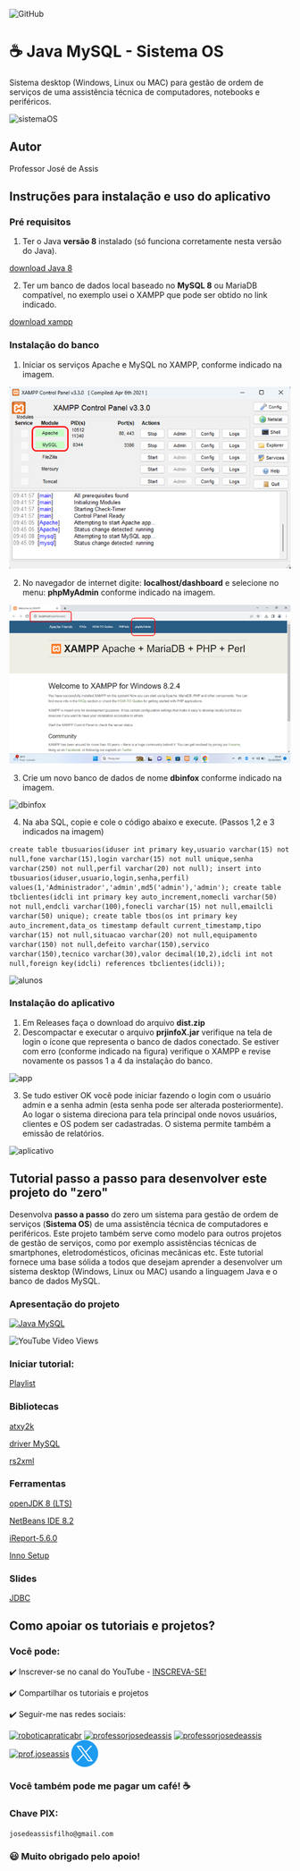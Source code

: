 ![GitHub](https://img.shields.io/github/license/professorjosedeassis/infoX)

# ☕ Java MySQL - Sistema OS
Sistema desktop (Windows, Linux ou MAC) para gestão de ordem de serviços de uma assistência técnica de computadores, notebooks e periféricos.

![sistemaOS](https://github.com/professorjosedeassis/infox/blob/master/assets/sistemaOS.png)
## Autor
Professor José de Assis
## Instruções para instalação e uso do aplicativo
### Pré requisitos
1) Ter o Java **versão 8** instalado (só funciona corretamente nesta versão do Java). 

[download Java 8](https://www.java.com/pt-BR/)

2) Ter um banco de dados local baseado no **MySQL 8** ou MariaDB compatível, no exemplo usei o XAMPP que pode ser obtido no link indicado.

[download xampp](https://www.apachefriends.org/)

### Instalação do banco
1) Iniciar os serviços Apache e MySQL no XAMPP, conforme indicado na imagem.

![xampp start](https://github.com/professorjosedeassis/carometro/blob/main/assets/xampp1.png)

2) No navegador de internet digite: **localhost/dashboard** e selecione no menu: **phpMyAdmin** conforme indicado na imagem.

![phpmyadmin](https://github.com/professorjosedeassis/carometro/blob/main/assets/xampp2.png)

3) Crie um novo banco de dados de nome **dbinfox** conforme indicado na imagem.

![dbinfox](https://github.com/professorjosedeassis/infox/blob/master/assets/infoxtela1.png)

4) Na aba SQL, copie e cole o código abaixo e execute. (Passos 1,2 e 3 indicados na imagem)

`create table tbusuarios(iduser int primary key,usuario varchar(15) not null,fone varchar(15),login varchar(15) not null unique,senha varchar(250) not null,perfil varchar(20) not null);
insert into tbusuarios(iduser,usuario,login,senha,perfil) values(1,'Administrador','admin',md5('admin'),'admin');
create table tbclientes(idcli int primary key auto_increment,nomecli varchar(50) not null,endcli varchar(100),fonecli varchar(15) not null,emailcli varchar(50) unique);
create table tbos(os int primary key auto_increment,data_os timestamp default current_timestamp,tipo varchar(15) not null,situacao varchar(20) not null,equipamento varchar(150) not null,defeito varchar(150),servico varchar(150),tecnico varchar(30),valor decimal(10,2),idcli int not null,foreign key(idcli) references tbclientes(idcli));
`

![alunos](https://github.com/professorjosedeassis/infox/blob/master/assets/infoxtela2.png)

### Instalação do aplicativo
1) Em Releases faça o download do arquivo **dist.zip**
2) Descompactar e executar o arquivo **prjinfoX.jar** verifique na tela de login o ícone que representa o banco de dados conectado. Se estiver com erro (conforme indicado na figura) verifique o XAMPP e revise novamente os passos 1 a 4 da instalação do banco.

![app](https://github.com/professorjosedeassis/infox/blob/master/assets/infoxtela3.png)

3) Se tudo estiver OK você pode iniciar fazendo o login com o usuário admin e a senha admin (esta senha pode ser alterada posteriormente). Ao logar o sistema direciona para tela principal onde novos usuários, clientes e OS podem ser cadastradas. O sistema permite também a emissão de relatórios.

![aplicativo](https://github.com/professorjosedeassis/infox/blob/master/assets/infoxtela4.png) 

## Tutorial passo a passo para desenvolver este projeto do "zero"
Desenvolva **passo a passo** do zero um sistema para gestão de ordem de serviços (**Sistema OS**) de uma assistência técnica de computadores e periféricos. Este projeto também serve como modelo para outros projetos de gestão de serviços, como por exemplo assistências técnicas de smartphones, eletrodomésticos, oficinas mecânicas etc. Este tutorial fornece uma base sólida a todos que desejam aprender a desenvolver um sistema desktop (Windows, Linux ou MAC) usando a linguagem Java e o banco de dados MySQL.
### Apresentação do projeto

[![Java MySQL](https://img.youtube.com/vi/eA4WjjkzK3c/0.jpg)](https://youtu.be/eA4WjjkzK3c "Assistir no YouTube")

![YouTube Video Views](https://img.shields.io/youtube/views/eA4WjjkzK3c?style=social)

### Iniciar tutorial:
[Playlist](https://www.youtube.com/playlist?list=PLbEOwbQR9lqxsTusvu8wfkUECrmcV81MU)
### Bibliotecas
[atxy2k](http://atxy2k.github.io/RestrictedTextField/)

[driver MySQL](https://dev.mysql.com/downloads/connector/j/)

[rs2xml](https://sourceforge.net/projects/finalangelsanddemons/files/rs2xml.jar/download)
### Ferramentas
[openJDK 8 (LTS)](https://adoptopenjdk.net/)

[NetBeans IDE 8.2](https://netbeans-ide.informer.com/8.2/)

[iReport-5.6.0](https://sourceforge.net/projects/ireport/)

[Inno Setup](https://jrsoftware.org/isinfo.php)

### Slides
[JDBC](https://professorjosedeassis.github.io/infox/)
## Como apoiar os tutoriais e projetos?
### Você pode:
:heavy_check_mark: Inscrever-se no canal do YouTube - [INSCREVA-SE!](https://www.youtube.com/c/RoboticapraticaBr/?sub_confirmation=1)

:heavy_check_mark: Compartilhar os tutoriais e projetos

:heavy_check_mark: Seguir-me nas redes sociais:
<p align="left">
<a href="https://www.youtube.com/c/roboticapraticabr" target="blank"><img align="center" src="https://github.com/professorjosedeassis/joseassis/blob/main/img/youtube.png" alt="roboticapraticabr" height="48" width="48" /></a>
<a href="https://linkedin.com/in/professorjosedeassis" target="blank"><img align="center" src="https://github.com/professorjosedeassis/joseassis/blob/main/img/linkedin.png" alt="professorjosedeassis" height="48" width="48" /></a>
<a href="https://fb.com/professorjosedeassis" target="blank"><img align="center" src="https://github.com/professorjosedeassis/joseassis/blob/main/img/facebook.png" alt="professorjosedeassis" height="48" width="48" /></a>
<a href="https://instagram.com/prof.joseassis" target="blank"><img align="center" src="https://github.com/professorjosedeassis/joseassis/blob/main/img/instagram.png" alt="prof.joseassis" height="48" width="48" /></a>
<a href="https://twitter.com/joseassis" target="blank"><img align="center" src="https://github.com/professorjosedeassis/joseassis/blob/main/img/twitter.png" alt="joseassis" height="48" width="48" /></a>
</p>

### Você também pode me pagar um café! ☕

### Chave PIX:
` josedeassisfilho@gmail.com `

### :smiley: Muito obrigado pelo apoio!
